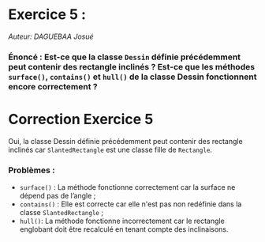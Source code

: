 # Exercice 5 :
_Auteur: DAGUEBAA Josué_
### Énoncé : Est-ce que la classe `Dessin` définie précédemment peut contenir des rectangle inclinés ? Est-ce que les méthodes `surface()`, `contains()` et `hull()` de la classe Dessin fonctionnent encore correctement ?

# Correction Exercice 5 
Oui, la classe Dessin définie précédemment peut contenir des rectangle inclinés car `SlantedRectangle` est une classe fille de `Rectangle`.

### Problèmes :
- `surface()` : La méthode fonctionne correctement car la surface ne dépend pas de l’angle ;
- `contains()` : Elle est correcte car elle n'est pas non redéfinie dans la classe `SlantedRectangle` ;
- `hull()`: La méthode fonctionne incorrectement car le rectangle englobant doit être recalculé en tenant compte des inclinaisons.
